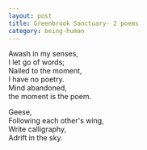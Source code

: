 ```yaml
---
layout: post
title: Greenbrook Sanctuary- 2 poems
category: being-human
---
```


Awash in my senses,  
I let go of words;  
Nailed to the moment,  
I have no poetry.  
Mind abandoned,  
the moment is the poem.


Geese,  
Following each other's wing,  
Write calligraphy,  
Adrift in the sky.
